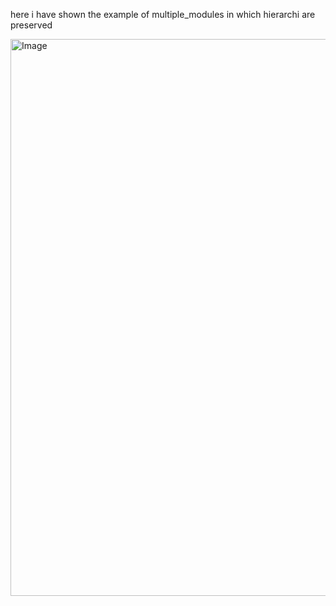 here i have shown the example of multiple_modules in which hierarchi are preserved



<img width="932" height="891" alt="Image" src="https://github.com/user-attachments/assets/f4cd3966-3b5c-4686-9fb2-5e8ef115e85b" />
